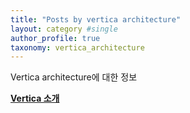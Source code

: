```yaml
---
title: "Posts by vertica architecture"
layout: category #single 
author_profile: true
taxonomy: vertica_architecture
---
```

Vertica architecture에 대한 정보


**[Vertica 소개](/vertica_architecture/Vertica_architecture_1000/)**  



